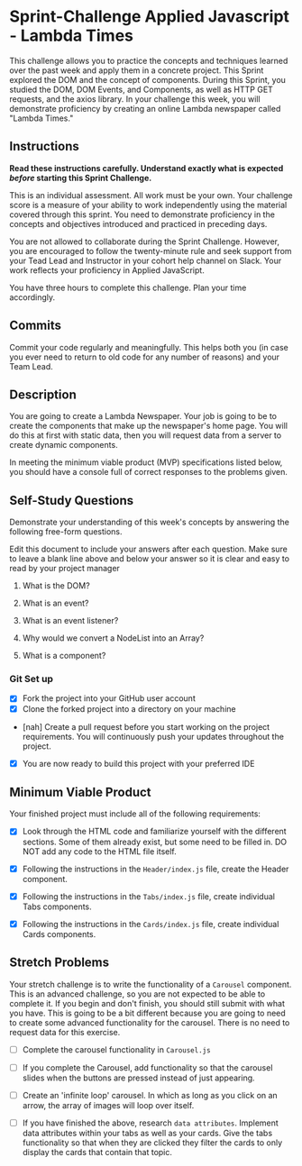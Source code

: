 # Sprint-Challenge Applied Javascript - Lambda Times

This challenge allows you to practice the concepts and techniques learned over the past week and apply them in a concrete project. This Sprint explored the DOM and the concept of components. During this Sprint, you studied the DOM, DOM Events, and Components, as well as HTTP GET requests, and the axios library. In your challenge this week, you will demonstrate proficiency by creating an online Lambda newspaper called "Lambda Times."

## Instructions

**Read these instructions carefully. Understand exactly what is expected _before_ starting this Sprint Challenge.**

This is an individual assessment. All work must be your own. Your challenge score is a measure of your ability to work independently using the material covered through this sprint. You need to demonstrate proficiency in the concepts and objectives introduced and practiced in preceding days.

You are not allowed to collaborate during the Sprint Challenge. However, you are encouraged to follow the twenty-minute rule and seek support from your Tead Lead and Instructor in your cohort help channel on Slack. Your work reflects your proficiency in Applied JavaScript.

You have three hours to complete this challenge. Plan your time accordingly.

## Commits

Commit your code regularly and meaningfully. This helps both you (in case you ever need to return to old code for any number of reasons) and your Team Lead.

## Description

You are going to create a Lambda Newspaper. Your job is going to be to create the components that make up the newspaper's home page. You will do this at first with static data, then you will request data from a server to create dynamic components.

In meeting the minimum viable product (MVP) specifications listed below, you should have a console full of correct responses to the problems given.

## Self-Study Questions

Demonstrate your understanding of this week's concepts by answering the following free-form questions.

Edit this document to include your answers after each question. Make sure to leave a blank line above and below your answer so it is clear and easy to read by your project manager

1. What is the DOM?

<!-- The DOM is short for Document Object Model. The DOM represents the document you're working on usually consisting of the HTML structure. Think of it as a tree with the HTML at the top and branching off into the head and body and then inside of that comes the children elements.  -->

2. What is an event?

<!-- An event is something that happens to the HTML elements. In JS you can react to these events with a listener to have it respond to whatever action you choose to place it on. -->

3. What is an event listener?

<!-- An event listener is something you add in js so that you can functionality or an action when a user does something in the DOM. Things like click, hover and scroll are examples of things you can add an event listener to so that you can change the color of something, add an alert and many other methods you can think of. -->

4. Why would we convert a NodeList into an Array?

<!-- I'm not too sure about this one. I'm going to guess anyway and say that you can use methods like forEach and Map so that you can iterate over the data and manipulate it like you would any other array. I hope i'm close but i bet a scuffed it somewhere. -->

5. What is a component?

<!-- It's basically reusable code made up of HTML, CSS and JS so that you can manipulate whichever DOM you're working on. This reusable code makes it easier to make more complex actions function while writing less code overall which means less bugs and less time.  -->


### Git Set up

* [X] Fork the project into your GitHub user account
* [X] Clone the forked project into a directory on your machine
* [nah] Create a pull request before you start working on the project requirements.  You will continuously push your updates throughout the project.
* [X] You are now ready to build this project with your preferred IDE

## Minimum Viable Product

Your finished project must include all of the following requirements:

* [X] Look through the HTML code and familiarize yourself with the different sections. Some of them already exist, but some need to be filled in. DO NOT add any code to the HTML file itself.

* [X] Following the instructions in the `Header/index.js` file, create the Header component. 

* [X] Following the instructions in the `Tabs/index.js` file, create individual Tabs components.

* [X] Following the instructions in the `Cards/index.js` file, create individual Cards components.

## Stretch Problems

Your stretch challenge is to write the functionality of a `Carousel` component. This is an advanced challenge, so you are not expected to be able to complete it. If you begin and don't finish, you should still submit with what you have. This is going to be a bit different because you are going to need to create some advanced functionality for the carousel. There is no need to request data for this exercise.

* [ ] Complete the carousel functionality in `Carousel.js`

* [ ] If you complete the Carousel, add functionality so that the carousel slides when the buttons are pressed instead of just appearing.

* [ ] Create an 'infinite loop' carousel. In which as long as you click on an arrow, the array of images will loop over itself.

* [ ] If you have finished the above, research `data attributes`. Implement data attributes within your tabs as well as your cards. Give the tabs functionality so that when they are clicked they filter the cards to only display the cards that contain that topic.
